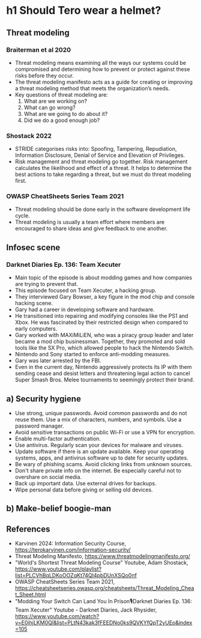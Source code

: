 # h1 Should Tero wear a helmet? 

## Threat modeling

### Braiterman et al 2020

- Threat modeling means examining all the ways our systems could be compromised and determining how to prevent or protect against these risks before they occur.
- The threat modeling manifesto acts as a guide for creating or improving a threat modeling method that meets the organization’s needs.
- Key questions of threat modeling are:
  1. What are we working on?
  2. What can go wrong?
  3. What are we going to do about it?
  4. Did we do a good enough job?

### Shostack 2022

- STRIDE categorises risks into: Spoofing, Tampering, Repudiation, Information Disclosure, Denial of Service and Elevation of Privileges.
- Risk management and threat modeling go together. Risk management calculates the likelihood and effect of a threat. It helps to determine the best actions to take regarding a threat, but we must do threat modeling first.

### OWASP CheatSheets Series Team 2021

- Threat modeling should be done early in the software development life cycle.
- Threat modeling is usually a team effort where members are encouraged to share ideas and give feedback to one another.

## Infosec scene

### Darknet Diaries Ep. 136: Team Xecuter

- Main topic of the episode is about modding games and how companies are trying to prevent that.
- This episode focused on Team Xecuter, a hacking group.
- They interviewed Gary Bowser, a key figure in the mod chip and console hacking scene.
- Gary had a career in developing software and hardware.
- He transitioned into repairing and modifying consoles like the PS1 and Xbox. He was fascinated by their restricted design when compared to early computers.
- Gary worked with MAXiMiLiEN, who was a piracy group leader and later became a mod chip businessman. Together, they promoted and sold tools like the SX Pro, which allowed people to hack the Nintendo Switch.
- Nintendo and Sony started to enforce anti-modding measures.
- Gary was later arrested by the FBI.
- Even in the current day, Nintendo aggressively protects its IP with them sending cease and desist letters and threatening legal action to cancel Super Smash Bros. Melee tournaments to seemingly protect their brand.

## a) Security hygiene

- Use strong, unique passwords. Avoid common passwords and do not reuse them. Use a mix of characters, numbers, and symbols. Use a password manager. 
- Avoid sensitive transactions on public Wi-Fi or use a VPN for encryption.
- Enable multi-factor authentication.
- Use antivirus. Regularly scan your devices for malware and viruses.
- Update software if there is an update available. Keep your operating systems, apps, and antivirus software up to date for security updates.
- Be wary of phishing scams. Avoid clicking links from unknown sources.
- Don't share private info on the internet. Be especially careful not to overshare on social media.
- Back up important data. Use external drives for backups.
- Wipe personal data before giving or selling old devices.

## b) Make-belief boogie-man



## References

- Karvinen 2024: Information Security Course, https://terokarvinen.com/information-security/
- Threat Modeling Manifesto, https://www.threatmodelingmanifesto.org/
- "World's Shortest Threat Modeling Course" Youtube, Adam Shostack, https://www.youtube.com/playlist?list=PLCVhBqLDKoOOZqKt74QI4pbDUnXSQo0nf
- OWASP CheatSheets Series Team 2021, https://cheatsheetseries.owasp.org/cheatsheets/Threat_Modeling_Cheat_Sheet.html
- "Modding Your Switch Can Land You In Prison🎙Darknet Diaries Ep. 136: Team Xecuter" Youtube - Darknet Diaries, Jack Rhysider, https://www.youtube.com/watch?v=E0ihjLKM0QI&list=PLtN43kak3fFEEDNo0ks9QVKYfQpT2yUEo&index=105
